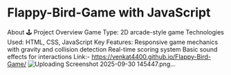 # Flappy-Bird-Game with JavaScript
About
🕹️ Project Overview Game Type: 2D arcade-style game Technologies Used: HTML, CSS, JavaScript Key Features: Responsive game mechanics with gravity and collision detection Real-time scoring system Basic sound effects for interactions Link:- https://venkat4400.github.io/Flappy-Bird-Game/
![Uploading Screenshot 2025-09-30 145447.png…]()
